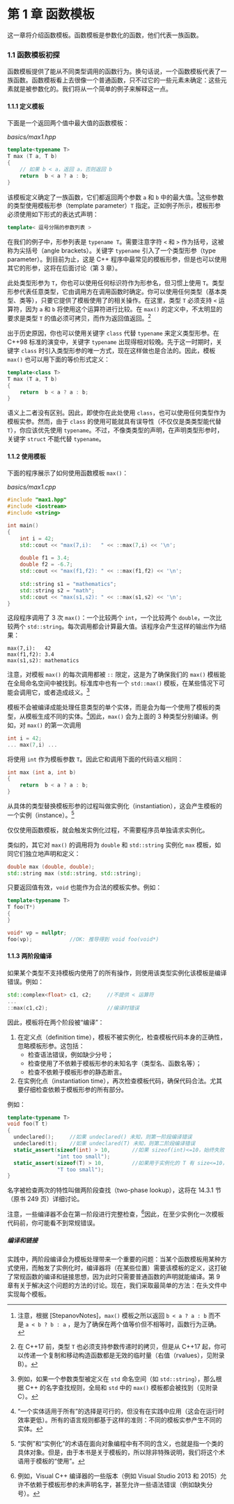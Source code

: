 # 第 1 章    函数模板

这一章将介绍函数模板。函数模板是参数化的函数，他们代表一族函数。

### 1.1    函数模板初探

函数模板提供了能从不同类型调用的函数行为。换句话说，一个函数模板代表了一族函数。函数模板看上去很像一个普通函数，只不过它的一些元素未确定：这些元素就是被参数化的。我们将从一个简单的例子来解释这一点。

#### 1.1.1    定义模板

下面是一个返回两个值中最大值的函数模板：

*basics/max1.hpp*

```c++
template<typename T>
T max (T a, T b)
{
    // 如果 b < a，返回 a，否则返回 b
    return  b < a ? a : b;
}
```

该模板定义确定了一族函数，它们都返回两个参数 `a` 和 `b` 中的最大值。[^1]这些参数的类型使用模板形参（template parameter）`T` 指定。正如例子所示，模板形参必须使用如下形式的表达式声明：

```c++
template< 逗号分隔的参数列表 >
```

[^1]: 注意，根据 [StepanovNotes]，`max()` 模板之所以返回 `b < a ? a : b` 而不是 `a < b ? b : a` ，是为了确保在两个值等价但不相等时，函数行为正确。

在我们的例子中，形参列表是 `typename T`。需要注意字符 `<` 和 `>` 作为括号，这被称为尖括号（angle brackets）。关键字 `typename` 引入了一个类型形参（type parameter）。到目前为止，这是 C++ 程序中最常见的模板形参，但是也可以使用其它的形参，这将在后面讨论（第 3 章）。

此处类型形参为 `T`，你也可以使用任何标识符作为形参名，但习惯上使用 `T`。类型形参代表任意类型，它由调用方在调用函数时确定。你可以使用任何类型（基本类型、类等），只要它提供了模板使用了的相关操作。在这里，类型 `T` 必须支持 `<` 运算符，因为 `a` 和 `b` 将使用这个运算符进行比较。在 `max()` 的定义中，不太明显的要求是类型 `T` 的值必须可拷贝，而作为返回值返回。[^2]

[^2]:在 C++17 前，类型 `T` 也必须支持参数传递时的拷贝，但是从 C++17 起，你可以传递一个复制和移动构造函数都是无效的临时量（右值（rvalues），见附录 B）。

出于历史原因，你也可以使用关键字 `class` 代替 `typename` 来定义类型形参。在 C++98 标准的演变中，关键字 `typename` 出现得相对较晚。先于这一时期时，关键字 `class` 时引入类型形参的唯一方式，现在这样做也是合法的。因此，模板 `max()` 也可以用下面的等价形式定义：

```c++
template<class T>
T max (T a, T b)
{
    return  b < a ? a : b;
}
```

语义上二者没有区别。因此，即使你在此处使用 `class`，也可以使用任何类型作为模板实参。然而，由于 `class` 的使用可能就具有误导性（不仅仅是类类型能代替 `T`），你应该优先使用 `typename`。不过，不像类类型的声明，在声明类型形参时，关键字 `struct` 不能代替 `typename`。

#### 1.1.2    使用模板

下面的程序展示了如何使用函数模板 `max()`：

*basics/max1.cpp*

```c++
#include "max1.hpp"
#include <iostream>
#include <string>

int main()
{
    int i = 42;
    std::cout << "max(7,i):	  " << ::max(7,i) << '\n';
    
    double f1 = 3.4;
    double f2 = -6.7;
    std::cout << "max(f1,f2): " << ::max(f1,f2) << '\n';
    
    std::string s1 = "mathematics";
    std::string s2 = "math";
    std::cout << "max(s1,s2): " << ::max(s1,s2) << '\n';
}
```

这段程序调用了 3 次 `max()`：一个比较两个 `int`，一个比较两个 `double`，一次比较两个 `std::string`。每次调用都会计算最大值。该程序会产生这样的输出作为结果：

```
max(7,i):	42
max(f1,f2):	3.4
max(s1,s2):	mathematics
```

注意，对模板 `max()`  的每次调用都被 `::` 限定，这是为了确保我们的 `max()` 模板能在全局命名空间中被找到。标准库中也有一个 `std::max()` 模板，在某些情况下可能会调用它，或者造成歧义。[^3]

[^3]:例如，如果一个参数类型被定义在 `std` 命名空间（如 `std::string`），那么根据 C++ 的名字查找规则，全局和 `std` 中的 `max()` 模板都会被找到（见附录 C）。

模板不会被编译成能处理任意类型的单个实体，而是会为每一个使用了模板的类型，从模板生成不同的实体。[^4]因此，`max()` 会为上面的 3 种类型分别编译。例如，对 `max()` 的第一次调用

```c++
int i = 42;
... max(7,i) ...
```

将使用 `int` 作为模板参数 `T`。因此它和调用下面的代码语义相同：

```c++
int max (int a, int b)
{
	return  b < a ? a : b;
}
```

[^4]:“一个实体适用于所有”的选择是可行的，但没有在实践中应用（这会在运行时效率更低）。所有的语言规则都基于这样的准则：不同的模板实参产生不同的实体。

从具体的类型替换模板形参的过程叫做实例化（instantiation），这会产生模板的一个实例（instance）。[^5]

[^5]:“实例”和“实例化”的术语在面向对象编程中有不同的含义，也就是指一个类的具体对象。但是，由于本书是关于模板的，所以除非特殊说明，我们将这个术语用于模板的“使用”。

仅仅使用函数模板，就会触发实例化过程，不需要程序员单独请求实例化。

类似的，其它对 `max()` 的调用将为 `double` 和 `std::string` 实例化 `max` 模板，如同它们独立地声明和定义：

```c++
double max (double, double);
std::string max (std::string, std::string);
```

只要返回值有效，`void` 也能作为合法的模板实参。例如：

```c++
template<typename T>
T foo(T*)
{
}

void* vp = nullptr;
foo(vp);			//OK: 推导得到 void foo(void*)
```

#### 1.1.3    两阶段编译

如果某个类型不支持模板内使用了的所有操作，则使用该类型实例化该模板是编译错误。例如：

```c++
std::complex<float> c1, c2;		//不提供 < 运算符
...
::max(c1,c2);					//编译时错误
```

因此，模板将在两个阶段被“编译”：

1. 在定义点（definition time），模板不被实例化，检查模板代码本身的正确性，忽略模板形参。这包括：
   + 检查语法错误，例如缺少分号；
   + 检查使用了不依赖于模板形参的未知名字（类型名、函数名等）；
   + 检查不依赖于模板形参的静态断言。
2. 在实例化点（instantiation time），再次检查模板代码，确保代码合法。尤其要仔细检查依赖于模板形参的所有部分。

例如：

```c++
template<typename T>
void foo(T t)
{
  undeclared();		//如果 undeclared() 未知，则第一阶段编译错误
  undeclared(t);	//如果 undeclared(T) 未知，则第二阶段编译错误
  static_assert(sizeof(int) > 10,		//如果 sizeof(int)<=10，始终失败
                "int too small");
  static_assert(sizeof(T) > 10,			//如果用于实例化的 T 有 size<=10，失败
    			"T too small");
}
```

名字被检查两次的特性叫做两阶段查找（two-phase lookup），这将在 14.3.1 节（原书 249  页）详细讨论。

注意，一些编译器不会在第一阶段进行完整检查，[^6]因此，在至少实例化一次模板代码前，你可能看不到常规错误。

[^6]:例如，Visual C++ 编译器的一些版本（例如 Visual Studio 2013 和 2015）允许不依赖于模板形参的未声明名字，甚至允许一些语法错误（例如缺失分号）。

##### 编译和链接

实践中，两阶段编译会为模板处理带来一个重要的问题：当某个函数模板用某种方式使用，而触发了实例化时，编译器将（在某些位置）需要该模板的定义，这打破了常规函数的编译和链接思想，因为此时只需要普通函数的声明就能编译。第 9 章有关于解决这个问题的方法的讨论。现在，我们采取最简单的方法：在头文件中实现每个模板。

